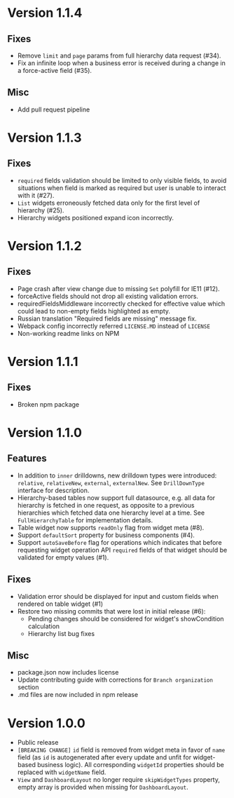# Version 1.1.4

## Fixes

* Remove `limit` and `page` params from full hierarchy data request (#34).
* Fix an infinite loop when a business error is received during a change in a force-active field (#35).

## Misc

* Add pull request pipeline

# Version 1.1.3

## Fixes

* `required` fields validation should be limited to only visible fields, to avoid situations when field is marked as required but user is unable to interact with it (#27).
* `List` widgets erroneously fetched data only for the first level of hierarchy (#25).
* Hierarchy widgets positioned expand icon incorrectly.

# Version 1.1.2

## Fixes

* Page crash after view change due to missing `Set` polyfill for IE11 (#12).
* forceActive fields should not drop all existing validation errors.
* requiredFieldsMiddleware incorrectly checked for effective value which could lead to non-empty fields highlighted as empty.
* Russian translation "Required fields are missing" message fix.
* Webpack config incorrectly referred `LICENSE.MD` instead of `LICENSE`
* Non-working readme links on NPM 

# Version 1.1.1

## Fixes

* Broken npm package

# Version 1.1.0

## Features

* In addition to `inner` drilldowns, new drilldown types were introduced: `relative`, `relativeNew`, `external`, `externalNew`. See `DrillDownType` interface for description.
* Hierarchy-based tables now support full datasource, e.g. all data for hierarchy is fetched in one request, as opposite to a previous hierarchies which fetched data one hierarchy level at a time. See `FullHierarchyTable` for implementation details.
* Table widget now supports `readOnly` flag from widget meta (#8).
* Support `defaultSort` property for business components (#4).
* Support `autoSaveBefore` flag for operations which indicates that before requesting widget operation API `required` fields of that widget should be validated for empty values (#1).

## Fixes

* Validation error should be displayed for input and custom fields when rendered on table widget (#1)
* Restore two missing commits that were lost in initial release (#6):
    * Pending changes should be considered for widget's showCondition calculation 
    * Hierarchy list bug fixes
 
## Misc

* package.json now includes license
* Update contributing guide with corrections for `Branch organization` section
* .md files are now included in npm release

# Version 1.0.0

* Public release
* `[BREAKING CHANGE]` `id` field is removed from widget meta in favor of `name` field (as `id` is autogenerated after every update and unfit for widget-based business logic). All corresponding `widgetId` properties should be replaced with `widgetName` field.
* `View` and `DashboardLayout` no longer require `skipWidgetTypes` property, empty array is provided when missing for `DashboardLayout`.
